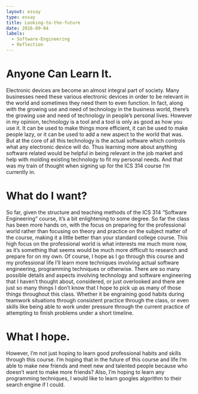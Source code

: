 ```yaml
---
layout: essay
type: essay
title: Looking-to-the-future
date: 2016-09-04
labels:
  - Software-Engineering
  - Reflection
---
```

# Anyone Can Learn It.
Electronic devices are become an almost integral part of society.  Many businesses need these various electronic devices in order to be relevant in the world and sometimes they need them to even function.  In fact, along with the growing use and need of technology in the business world, there’s the growing use and need of technology in people’s personal lives.  However in my opinion, technology is a tool and a tool is only as good as how you use it.  It can be used to make things more efficient, it can be used to make people lazy, or it can be used to add a new aspect to the world that was.  But at the core of all this technology is the actual software which controls what any electronic device will do.  Thus learning more about anything software related would be helpful in being relevant in the job market and help with molding existing technology to fit my personal needs.  And that was my train of thought when signing up for the ICS 314 course I’m currently in.
# What do I want?
So far, given the structure and teaching methods of the ICS 314 “Software Engineering” course, it’s a bit enlightening to some degree.  So far the class has been more hands on, with the focus on preparing for the professional world rather than focusing on theory and practice on the subject matter of the course, making it a little better than your standard college course.  This high focus on the professional world is what interests me much more now, as it’s something that seems would be much more difficult to research and prepare for on my own.  Of course, I hope as I go through this course and my professional life I’ll learn more techniques involving actual software engineering, programming techniques or otherwise.  There are so many possible details and aspects involving technology and software engineering that I haven’t thought about, considered, or just overlooked and there are just so many things I don’t know that I hope to pick up as many of those things throughout this class.  Whether it be engraining good habits during teamwork situations through consistent practice through the class, or even skills like being able to work under pressure through the current practice of attempting to finish problems under a short timeline.
# What I hope.
However, I’m not just hoping to learn good professional habits and skills through this course.  I’m hoping that in the future of this course and life I’m able to make new friends and meet new and talented people because who doesn’t want to make more friends?  Also, I’m hoping to learn any programming techniques, I would like to learn googles algorithm to their search engine if I could.

